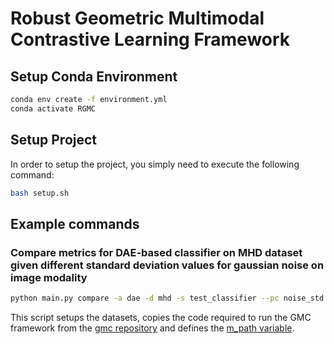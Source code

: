 # Robust Geometric Multimodal Contrastive Learning Framework


## Setup Conda Environment
```bash
conda env create -f environment.yml
conda activate RGMC
```
## Setup Project
In order to setup the project, you simply need to execute the following command:
```bash
bash setup.sh
```

## Example commands

### Compare metrics for DAE-based classifier on MHD dataset given different standard deviation values for gaussian noise on image modality
```bash
python main.py compare -a dae -d mhd -s test_classifier --pc noise_std --pp target_modality
```

This script setups the datasets, copies the code required to run the GMC framework from the [gmc repository](https://github.com/miguelsvasco/gmc) and defines the [m_path variable](https://github.com/MrIceHavoc/rgmc/blob/main/rgmc_code/main.py#L25). 
